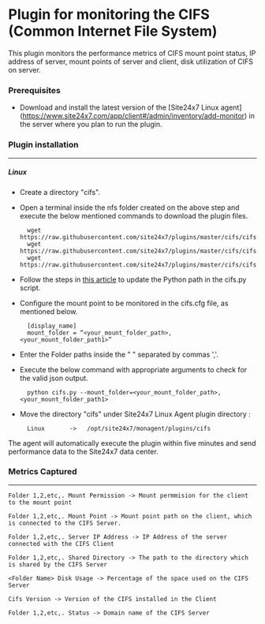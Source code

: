 Plugin for monitoring the CIFS (Common Internet File System)
==============================================

This plugin monitors the performance metrics of CIFS mount point status, IP address of server, mount points of server and client, disk utilization of CIFS on server.

### Prerequisites

- Download and install the latest version of the [Site24x7 Linux agent] (https://www.site24x7.com/app/client#/admin/inventory/add-monitor) in the server where you plan to run the plugin. 


### Plugin installation
---
##### Linux 

- Create a directory "cifs".

- Open a terminal inside the nfs folder created on the above step and execute the below mentioned commands to download the plugin files.

		wget https://raw.githubusercontent.com/site24x7/plugins/master/cifs/cifs.py
		wget https://raw.githubusercontent.com/site24x7/plugins/master/cifs/cifs.cfg
		wget https://raw.githubusercontent.com/site24x7/plugins/master/cifs/cifs_check.sh
  
- Follow the steps in [this article](https://support.site24x7.com/portal/en/kb/articles/updating-python-path-in-a-plugin-script-for-linux-servers) to update the Python path in the cifs.py script.
	
- Configure the mount point to be monitored in the cifs.cfg file, as mentioned below.

		[display_name]
		mount_folder = “<your_mount_folder_path>,<your_mount_folder_path1>”
	  
- Enter the Folder paths inside the " " separated by commas ','.

- Execute the below command with appropriate arguments to check for the valid json output.  

		python cifs.py --mount_folder=<your_mount_folder_path>,<your_mount_folder_path1>
		
- Move the directory "cifs" under Site24x7 Linux Agent plugin directory :

		Linux       ->   /opt/site24x7/monagent/plugins/cifs


The agent will automatically execute the plugin within five minutes and send performance data to the Site24x7 data center.


### Metrics Captured
---
	Folder 1,2,etc,. Mount Permission -> Mount permmision for the client to the mount point 

	Folder 1,2,etc,. Mount Point -> Mount point path on the client, which is connected to the CIFS Server.

	Folder 1,2,etc,. Server IP Address -> IP Address of the server connected with the CIFS Client

	Folder 1,2,etc,. Shared Directory -> The path to the directory which is shared by the CIFS Server

	<Folder Name> Disk Usage -> Percentage of the space used on the CIFS Server

	Cifs Version -> Version of the CIFS installed in the Client

	Folder 1,2,etc,. Status -> Domain name of the CIFS Server
